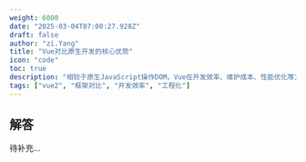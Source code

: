 ```yaml
---
weight: 6000
date: "2025-03-04T07:00:27.928Z"
draft: false
author: "zi.Yang"
title: "Vue对比原生开发的核心优势"
icon: "code"
toc: true
description: "相较于原生JavaScript操作DOM，Vue在开发效率、维护成本、性能优化等方面提供哪些核心价值？请结合响应式系统、组件化架构、生态工具链等特性进行系统性对比分析。"
tags: ["vue2", "框架对比", "开发效率", "工程化"]
---
```


## 解答

待补充...
